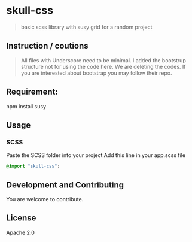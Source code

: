 # skull-css

> basic scss library with susy grid for a random project

## Instruction / coutions
> All files with Underscore need to be minimal. I added the bootstrup structure not for using the code here. We are deleting the codes. If you are interested about bootstrap you may follow their repo.

## Requirement: 
npm install susy

## Usage
### SCSS
Paste the SCSS folder into your project
Add this line in your app.scss file
```scss
@import "skull-css";
```
## Development and Contributing
You are welcome to contribute.

## License
Apache 2.0
